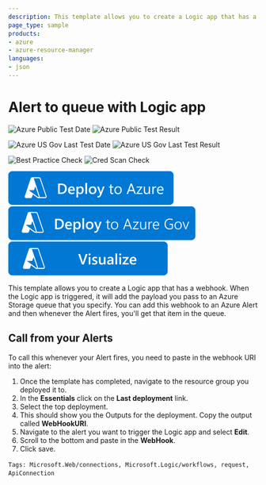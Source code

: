 ```yaml
---
description: This template allows you to create a Logic app that has a webhook. When the Logic app is triggered, it will add the payload you pass to an Azure Storage queue that you specify. You can add this webhook to an Azure Alert and then whenever the Alert fires, you'll get that item in the queue.
page_type: sample
products:
- azure
- azure-resource-manager
languages:
- json
---
```

# Alert to queue with Logic app

![Azure Public Test Date](https://azurequickstartsservice.blob.core.windows.net/badges/demos/alert-to-queue-with-logic-app/PublicLastTestDate.svg)
![Azure Public Test Result](https://azurequickstartsservice.blob.core.windows.net/badges/demos/alert-to-queue-with-logic-app/PublicDeployment.svg)

![Azure US Gov Last Test Date](https://azurequickstartsservice.blob.core.windows.net/badges/demos/alert-to-queue-with-logic-app/FairfaxLastTestDate.svg)
![Azure US Gov Last Test Result](https://azurequickstartsservice.blob.core.windows.net/badges/demos/alert-to-queue-with-logic-app/FairfaxDeployment.svg)

![Best Practice Check](https://azurequickstartsservice.blob.core.windows.net/badges/demos/alert-to-queue-with-logic-app/BestPracticeResult.svg)
![Cred Scan Check](https://azurequickstartsservice.blob.core.windows.net/badges/demos/alert-to-queue-with-logic-app/CredScanResult.svg)

[![Deploy To Azure](https://raw.githubusercontent.com/Azure/azure-quickstart-templates/master/1-CONTRIBUTION-GUIDE/images/deploytoazure.svg?sanitize=true)](https://portal.azure.com/#create/Microsoft.Template/uri/https%3A%2F%2Fraw.githubusercontent.com%2FAzure%2Fazure-quickstart-templates%2Fmaster%2Fdemos%2Falert-to-queue-with-logic-app%2Fazuredeploy.json)
[![Deploy To Azure US Gov](https://raw.githubusercontent.com/Azure/azure-quickstart-templates/master/1-CONTRIBUTION-GUIDE/images/deploytoazuregov.svg?sanitize=true)](https://portal.azure.us/#create/Microsoft.Template/uri/https%3A%2F%2Fraw.githubusercontent.com%2FAzure%2Fazure-quickstart-templates%2Fmaster%2Fdemos%2Falert-to-queue-with-logic-app%2Fazuredeploy.json)
[![Visualize](https://raw.githubusercontent.com/Azure/azure-quickstart-templates/master/1-CONTRIBUTION-GUIDE/images/visualizebutton.svg?sanitize=true)](http://armviz.io/#/?load=https%3A%2F%2Fraw.githubusercontent.com%2FAzure%2Fazure-quickstart-templates%2Fmaster%2Fdemos%2Falert-to-queue-with-logic-app%2Fazuredeploy.json)

This template allows you to create a Logic app that has a webhook. When the Logic app is triggered, it will add the payload you pass to an Azure Storage queue that you specify. You can add this webhook to an Azure Alert and then whenever the Alert fires, you'll get that item in the queue.

## Call from your Alerts

To call this whenever your Alert fires, you need to paste in the webhook URI into the alert:

1. Once the template has completed, navigate to the resource group you deployed it to.
2. In the **Essentials** click on the **Last deployment** link.
3. Select the top deployment.
4. This should show you the Outputs for the deployment. Copy the output called **WebHookURI**.
5. Navigate to the alert you want to trigger the Logic app and select **Edit**.
6. Scroll to the bottom and paste in the **WebHook**.
7. Click save.

`Tags: Microsoft.Web/connections, Microsoft.Logic/workflows, request, ApiConnection`
